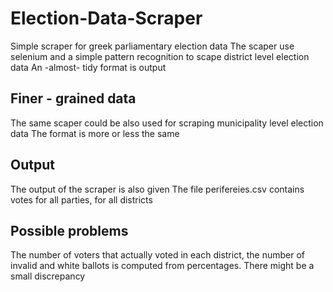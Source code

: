 # Election-Data-Scraper
Simple scraper for greek parliamentary election data
The scaper use selenium and a simple pattern recognition to scape
district level election data 
An -almost- tidy format is output
## Finer - grained data
The same  scaper could be also used for scraping municipality level election data
The format is more or less the same
## Output 
The output of the scraper is also given
The file perifereies.csv contains votes for all parties, for all districts
## Possible problems
The number of voters that actually voted in each district, the number of invalid and white ballots
is computed from percentages. There might be a small discrepancy
